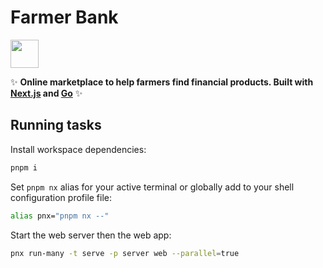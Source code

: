 # Farmer Bank

<a alt="Nx logo" href="https://nx.dev" target="_blank" rel="noreferrer"><img src="https://raw.githubusercontent.com/nrwl/nx/master/images/nx-logo.png" width="45"></a>

✨ **Online marketplace to help farmers find financial products. Built with [Next.js](https://nextjs.org) and [Go](https://go.dev)** ✨

## Running tasks

Install workspace dependencies:

```bash
pnpm i
```

Set `pnpm nx` alias for your active terminal or globally add to your shell configuration profile file:

```bash
alias pnx="pnpm nx --"
```

Start the web server then the web app:

```bash
pnx run-many -t serve -p server web --parallel=true
```
